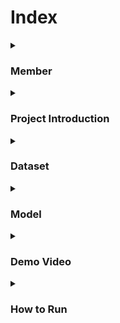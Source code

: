 # Index

<details>
  <summary><h3>Member</h3></summary>
  
  - **KIM GAHYEON**
    - UI/UX Design
    - React implementation
    - FastAPI development

  - **KIM SHINWOOK**
    - Firebase DB development
    - Node.js development

  - **JANG WONJUN**
    - AI Modeling(efficientnet)
    - AI Modeling(wavenet)

</details>

<details>
  <summary><h3>Project Introduction</h3></summary>

  ![image](https://github.com/wonjun16/first/assets/94692391/948be9b7-3243-41cb-be99-7b5b887a9a25)
  Pictogrammer is a web-based edu game service where users <span style="background-color:#fff5b1"> draw pictures and AI matches </span> them to study English words.  
  This project aims to help children learn English words in an easy and fun way.  
  
  
  ![image](https://github.com/wonjun16/first/assets/94692391/aff151d8-940a-47eb-93a6-10e12f00a285)
  The QuickDraw game developed by Google inspired Pictogrammer.  
  Through this project, we expect users to go beyond simply memorizing English words and strengthen their intuition and memory for words.  

</details>

<details>
  <summary><h3>Dataset</h3></summary>

  - **Open Source Dataset**
    - The Quick Draw Dataset is a collection of 50 million drawings across 345 categories
    - [Quick Draw Dataset](https://github.com/googlecreativelab/quickdraw-dataset)
   
  - **Check word frequency**
    - [COCA](https://www.wordfrequency.info/intro.asp)

</details>

<details>
  <summary><h3>Model</h3></summary>

  - **EfficientNetB0**
    - Original thesis : [EfficientNet](https://arxiv.org/abs/1905.11946)
  
  - **Wavenet**
    - Original thesis : [Wavenet](https://arxiv.org/abs/1711.10433)
    - Code referenced : [Wavenet Classifier](https://github.com/mjpyeon/wavenet-classifier/blob/master/WaveNetClassifier.py)

  <!-- Add more details about the model -->

</details>

<details>
  <summary><h3>Demo Video</h3></summary>

  [Demo](https://www.youtube.com/watch?v=3kXYX32ech4&feature=youtu.be)

</details>

<details>
  <summary><h3>How to Run</h3></summary>

First, run the backend server
```
node server.js
```
```
Python -m uvicorn main:app --port 8008 --reload
```

Then, run the frontend server
```
npm start
```


</details>

